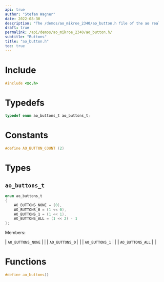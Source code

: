 ```yaml
---
api: true
author: "Stefan Wagner"
date: 2022-08-30
description: "The /demos/ao_mikroe_2340/ao_button.h file of the ao real-time operating system."
draft: true
permalink: /api/demos/ao_mikroe_2340/ao_button.h/
subtitle: "Buttons"
title: "ao_button.h"
toc: true
---
```


# Include

```c
#include <xc.h>
```

# Typedefs

```c
typedef enum ao_buttons_t ao_buttons_t;
```

# Constants

```c
#define AO_BUTTON_COUNT (2)
```

# Types

## `ao_buttons_t`

```c
enum ao_buttons_t
{
    AO_BUTTONS_NONE = (0),
    AO_BUTTONS_0 = (1 << 0),
    AO_BUTTONS_1 = (1 << 1),
    AO_BUTTONS_ALL = (1 << 2) - 1
};
```

Members:

| `AO_BUTTONS_NONE` | |
| `AO_BUTTONS_0` | |
| `AO_BUTTONS_1` | |
| `AO_BUTTONS_ALL` | |

# Functions

```c
#define ao_buttons()
```

